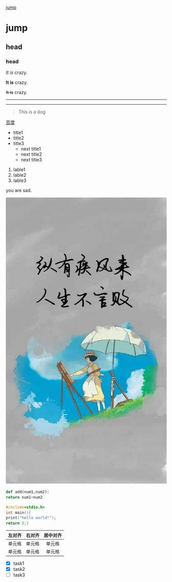 [jump](src="https://github.com/fangyihui-1/mymain/blob/main/next.md")
# jump
## head
### head
*It is* crazy.

**It is** crazy.

~~It is~~ crazy.

---
---

>This is a dog

[百度](http://www.baidu.com)

* title1
* title2
* title3 
  * next title1
  * next title2
  * next title3
 
1. lable1
1. lable2
1. lable3   

<p>you are sad.</p>

![努力奋斗](https://github.com/fangyihui-1/mymain/blob/main/%E4%B8%8D%E6%94%BE%E5%BC%83.jpg)

```python
def add(num1,num2):
return num1+num2
```

```c
#include<stdio.h>
int main(){
print("hello world!");
return 0;}

```
| 左对齐 | 右对齐 | 居中对齐 |
| :-----| ----: | :----: |
| 单元格 | 单元格 | 单元格 |
| 单元格 | 单元格 | 单元格 |

* [x] task1
* [x] task2
* [ ] task3
